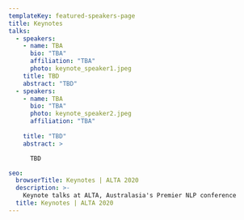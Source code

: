 ```yaml
---
templateKey: featured-speakers-page
title: Keynotes
talks:
  - speakers:
    - name: TBA
      bio: "TBA"
      affiliation: "TBA"
      photo: keynote_speaker1.jpeg
    title: TBD
    abstract: "TBD"
  - speakers:
    - name: TBA
      bio: "TBA"
      photo: keynote_speaker2.jpeg
      affiliation: "TBA"
      
    title: "TBD"
    abstract: >

      TBD

seo:
  browserTitle: Keynotes | ALTA 2020
  description: >-
    Keynote talks at ALTA, Australasia's Premier NLP conference
  title: Keynotes | ALTA 2020
---
```


